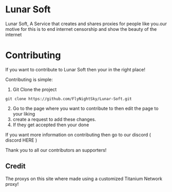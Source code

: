 # Lunar Soft
Lunar Soft, A Service that creates and shares proxies for people like you.our motive for this is to end internet censorship and show the beauty of the internet

# Contributing
If you want to contribute to Lunar Soft then your in the right place!

Contributing is simple:

1. Git Clone the project
```
git clone https://github.com/FlyNightSky/Lunar-Soft.git
```
2. Go to the page where you want to contribute to then edit the page to your liking
3. create a request to add these changes. 
4. If they get accepted then your done

If you want more information on contributing then go to our discord ( discord HERE )

Thank you to all our contributors an supporters!



## Credit

The proxys on this site where made using a customized Titanium Network proxy!



